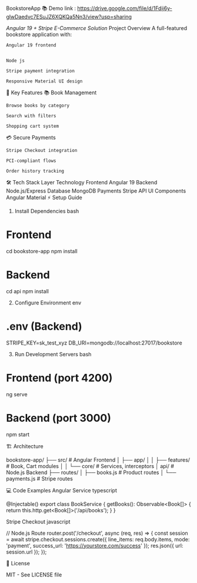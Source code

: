 BookstoreApp 📚
Demo link :
https://drive.google.com/file/d/1Fdij6y-glwDaedvc7ESuJZ6XQKQa5Nn3/view?usp=sharing

*Angular 19 + Stripe E-Commerce Solution*
Project Overview 
A full-featured bookstore application with:

    Angular 19 frontend
    
    
    Node js 

    Stripe payment integration

    Responsive Material UI design

🌟 Key Features
📚 Book Management

    Browse books by category

    Search with filters

    Shopping cart system

💳 Secure Payments

    Stripe Checkout integration

    PCI-compliant flows

    Order history tracking

🛠️ Tech Stack
Layer	Technology
Frontend	Angular 19
Backend	Node.js/Express
Database	MongoDB
Payments	Stripe API
UI Components	Angular Material
⚡ Setup Guide
1. Install Dependencies
bash

# Frontend
cd bookstore-app
npm install

# Backend 
cd api
npm install

2. Configure Environment
env

# .env (Backend)
STRIPE_KEY=sk_test_xyz
DB_URI=mongodb://localhost:27017/bookstore

3. Run Development Servers
bash

# Frontend (port 4200)
ng serve

# Backend (port 3000) 
npm start

🏗️ Architecture

bookstore-app/
├── src/                   # Angular Frontend
│   ├── app/
│   │   ├── features/      # Book, Cart modules
│   │   └── core/          # Services, interceptors
│
api/                       # Node.js Backend
├── routes/
│   ├── books.js           # Product routes
│   └── payments.js        # Stripe routes

💻 Code Examples
Angular Service
typescript

@Injectable()
export class BookService {
  getBooks(): Observable<Book[]> {
    return this.http.get<Book[]>('/api/books');
  }
}

Stripe Checkout
javascript

// Node.js Route
router.post('/checkout', async (req, res) => {
  const session = await stripe.checkout.sessions.create({
    line_items: req.body.items,
    mode: 'payment',
    success_url: 'https://yourstore.com/success'
  });
  res.json({ url: session.url });
});

📜 License

MIT - See LICENSE file
